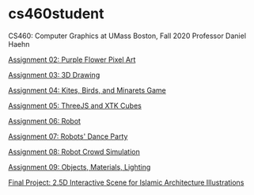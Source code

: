 # cs460student
CS460: Computer Graphics at UMass Boston, Fall 2020
Professor Daniel Haehn

<a href="https://ayahea.github.io/cs460student/02/index.html" title="A2">Assignment 02: Purple Flower Pixel Art</a>

<a href="https://ayahea.github.io/cs460student/03/index.html">Assignment 03: 3D Drawing </a>

<a href="https://ayahea.github.io/cs460student/04/">Assignment 04: Kites, Birds, and Minarets Game</a>

<a href="https://ayahea.github.io/cs460student/05/">Assignment 05: ThreeJS and XTK Cubes </a>

<a href="https://ayahea.github.io/cs460student/06/">Assignment 06: Robot</a>

<a href="https://ayahea.github.io/cs460student/07/">Assignment 07: Robots' Dance Party </a>

<a href="https://ayahea.github.io/cs460student/08/">Assignment 08: Robot Crowd Simulation </a>

<a href="https://ayahea.github.io/cs460student/09">Assignment 09: Objects, Materials, Lighting </a>

<a href="https://ayahea.github.io/cs460student/project">Final Project: 2.5D Interactive Scene for Islamic Architecture Illustrations</a>
